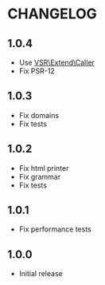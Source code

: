 CHANGELOG
=========

1.0.4
---

* Use [VSR\\Extend\\Caller](https://github.com/vitorsreis/extend-caller)
* Fix PSR-12

1.0.3
---

* Fix domains
* Fix tests

1.0.2
---

* Fix html printer
* Fix grammar
* Fix tests

1.0.1
---

* Fix performance tests

1.0.0
-----

* Initial release
